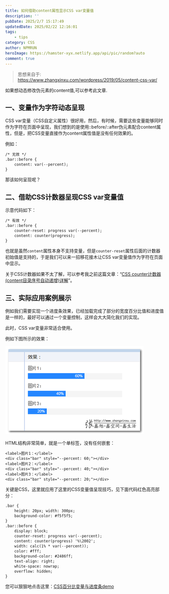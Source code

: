 ```yaml
---
title: 如何借助content属性显示CSS var变量值 
description: ''
pubDate: 2025/2/7 15:17:49
updatedDate: 2025/02/22 12:16:01
tags:
    - tips
category: CSS
author: NPMRUN
heroImage: https://hamster-xyx.netlify.app/api/pic/random?auto
comment: true
---
```


> 思想来自于: https://www.zhangxinxu.com/wordpress/2019/05/content-css-var/

如果想动态修改伪元素的content值,可以参考此文章.

## 一、变量作为字符动态呈现

CSS var变量（CSS自定义属性）很好用，然后，有时候，需要这些变量能够同时作为字符在页面中呈现，我们想到的是使用::before/::after伪元素配合content属性，但是，把CSS变量直接作为content属性值是没有任何效果的。

例如：

```
/* 无效 */
.bar::before {
    content: var(--percent);
}
```

那该如何呈现呢？

## 二、借助CSS计数器呈现CSS var变量值

示意代码如下：

```
/* 有效 */
.bar::before {
    counter-reset: progress var(--percent);
    content: counter(progress);
}
```

也就是虽然`content`属性本身不支持变量，但是`counter-reset`属性后面的计数器初始值是支持的，于是我们可以来一招移花接木让CSS var变量值作为字符在页面中显示。

关于CSS计数器如果不太了解，可以参考我之前这篇文章：“[CSS counter计数器(content目录序号自动递增)详解](https://www.zhangxinxu.com/wordpress/2014/08/css-counters-automatic-number-content/)”。

## 三、实际应用案例展示

例如我们需要实现一个进度条效果，已经加载完成了部分的宽度百分比值和进度值是一样的，最好可以通过一个变量控制，这样会大大简化我们的实现。

此时，CSS var变量非常适合使用。

例如下图所示的效果：

![图 0](/public/article/如何借助content属性显示CSS%20var变量值/2025-02-22_22-12-15-27.png)  

HTML结构非常简单，就是一个单标签，没有任何嵌套：

```
<label>图片1：</label>
<div class="bar" style="--percent: 60;"></div>
<label>图片2：</label>
<div class="bar" style="--percent: 40;"></div>
<label>图片3：</label>
<div class="bar" style="--percent: 20;"></div>
```

关键是CSS，这里就应用了这里的CSS变量值呈现技巧，见下面代码红色高亮部分：

```
.bar {
    height: 20px; width: 300px;
    background-color: #f5f5f5;
}
.bar::before {
    display: block;
    counter-reset: progress var(--percent);
    content: counter(progress) '%\2002';
    width: calc(1% * var(--percent));
    color: #fff;
    background-color: #2486ff;
    text-align: right;
    white-space: nowrap;
    overflow: hidden;
}
```

您可以狠狠地点击这里：[CSS百分比变量与进度条demo](https://www.zhangxinxu.com/study/201901/css-var-progress-bar-demo.php)